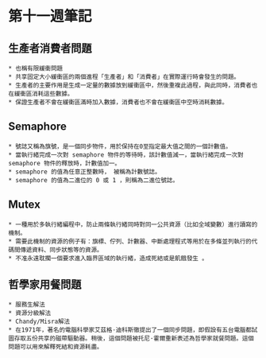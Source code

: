 # 第十一週筆記
## 生產者消費者問題
    * 也稱有限緩衝問題
    * 共享固定大小緩衝區的兩個進程「生產者」和「消費者」在實際運行時會發生的問題。
    * 生產者的主要作用是生成一定量的數據放到緩衝區中，然後重複此過程，與此同時，消費者也在緩衝區消耗這些數據。
    * 保證生產者不會在緩衝區滿時加入數據，消費者也不會在緩衝區中空時消耗數據。


## Semaphore
    * 號誌又稱為旗號，是一個同步物件，用於保持在0至指定最大值之間的一個計數值。
    * 當執行緒完成一次對 semaphore 物件的等待時，該計數值減一，當執行緒完成一次對 semaphore 物件的釋放時，計數值加一。
    * semaphore 的值為任意正整數時， 被稱為計數號誌。
    * semaphore 的值為二進位的 0 或 1 ，則稱為二進位號誌。



## Mutex 
    * 一種用於多執行緒編程中，防止兩條執行緒同時對同一公共資源（比如全域變數）進行讀寫的機制。
    * 需要此機制的資源的例子有：旗標、佇列、計數器、中斷處理程式等用於在多條並列執行的代碼間傳遞資料、同步狀態等的資源。
    * 不准永遠耽擱一個要求進入臨界區域的執行緒，造成死結或是飢餓發生 。


## 哲學家用餐問題
    * 服務生解法
    * 資源分級解法
    * Chandy/Misra解法
    * 在1971年，著名的電腦科學家艾茲格·迪科斯徹提出了一個同步問題，即假設有五台電腦都試圖存取五份共享的磁帶驅動器。稍後，這個問題被托尼·霍爾重新表述為哲學家就餐問題。這個問題可以用來解釋死結和資源耗盡。
